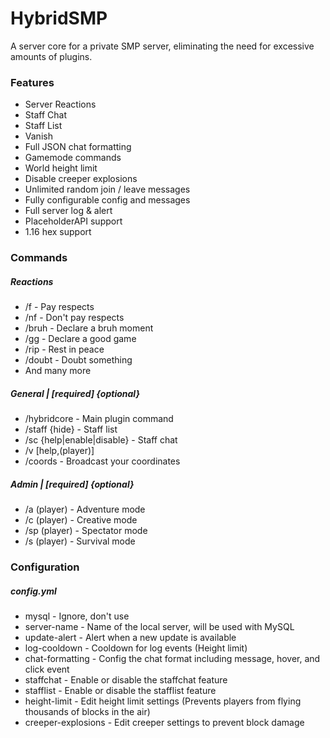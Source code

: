 # HybridSMP
A server core for a private SMP server, eliminating the need for excessive amounts of plugins.
### Features
- Server Reactions
- Staff Chat
- Staff List
- Vanish
- Full JSON chat formatting
- Gamemode commands
- World height limit
- Disable creeper explosions
- Unlimited random join / leave messages
- Fully configurable config and messages
- Full server log & alert
- PlaceholderAPI support
- 1.16 hex support

### Commands
##### Reactions
- /f - Pay respects
- /nf - Don't pay respects
- /bruh - Declare a bruh moment
- /gg - Declare a good game
- /rip - Rest in peace
- /doubt - Doubt something
- And many more

##### General | [required] {optional}
- /hybridcore - Main plugin command
- /staff {hide} - Staff list
- /sc {help|enable|disable} - Staff chat
- /v [help,(player)]
- /coords - Broadcast your coordinates


##### Admin | [required] {optional}
- /a (player) - Adventure mode
- /c (player) - Creative mode
- /sp (player) - Spectator mode
- /s (player) - Survival mode

### Configuration
##### config.yml
- mysql - Ignore, don't use
- server-name - Name of the local server, will be used with MySQL
- update-alert - Alert when a new update is available
- log-cooldown - Cooldown for log events (Height limit)
- chat-formatting - Config the chat format including message, hover, and click event 
- staffchat - Enable or disable the staffchat feature
- stafflist - Enable or disable the stafflist feature
- height-limit - Edit height limit settings (Prevents players from flying thousands of blocks in the air)
- creeper-explosions - Edit creeper settings to prevent block damage
